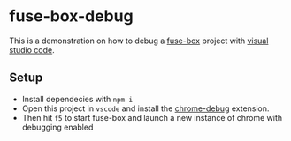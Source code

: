 # fuse-box-debug

This is a demonstration on how to debug a [fuse-box](http://fuse-box.org/) project with [visual studio code](https://code.visualstudio.com/).

## Setup

- Install dependecies with `npm i`
- Open this project in `vscode` and install the 
[chrome-debug](https://github.com/Microsoft/vscode-chrome-debug) extension.
- Then hit `f5` to start fuse-box and launch a new instance of chrome with debugging enabled